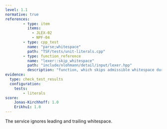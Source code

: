 ```yaml
---
level: 1.1
normative: true
references:
        - type: item
          items:
            - JLEX-02
            - NPF-04
        - type: cpp_test
          name: "parse;whitespace"
          path: "TSF/tests/unit-literals.cpp"
        - type: function_reference
          name: "lexer::skip_whitespace"
          path: "include/nlohmann/detail/input/lexer.hpp"
          description: "function, which skips admissible whitespace during reading"
evidence:
  type: check_test_results
  configuration:
    tests: 
        - literals
score:
    Jonas-Kirchhoff: 1.0
    Erikhu1: 1.0
---
```


The service ignores leading and trailing whitespace.